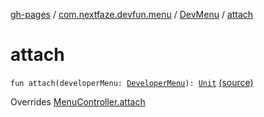 [gh-pages](../../index.md) / [com.nextfaze.devfun.menu](../index.md) / [DevMenu](index.md) / [attach](.)

# attach

`fun attach(developerMenu: `[`DeveloperMenu`](../-developer-menu/index.md)`): `[`Unit`](https://kotlinlang.org/api/latest/jvm/stdlib/kotlin/-unit/index.html) [(source)](https://github.com/NextFaze/dev-fun/tree/master/devfun-menu/src/main/java/com/nextfaze/devfun/menu/DeveloperMenu.kt#L67)

Overrides [MenuController.attach](../-menu-controller/attach.md)

